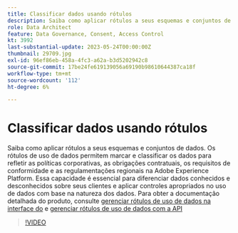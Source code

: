 ```yaml
---
title: Classificar dados usando rótulos
description: Saiba como aplicar rótulos a seus esquemas e conjuntos de dados.
role: Data Architect
feature: Data Governance, Consent, Access Control
kt: 3992
last-substantial-update: 2023-05-24T00:00:00Z
thumbnail: 29709.jpg
exl-id: 96ef86eb-458a-4fc3-a62a-b3d5202942c8
source-git-commit: 17be24fe619139056a69190b98610644387ca18f
workflow-type: tm+mt
source-wordcount: '112'
ht-degree: 6%

---
```


# Classificar dados usando rótulos

Saiba como aplicar rótulos a seus esquemas e conjuntos de dados. Os rótulos de uso de dados permitem marcar e classificar os dados para refletir as políticas corporativas, as obrigações contratuais, os requisitos de conformidade e as regulamentações regionais na Adobe Experience Platform. Essa capacidade é essencial para diferenciar dados conhecidos e desconhecidos sobre seus clientes e aplicar controles apropriados no uso de dados com base na natureza dos dados. Para obter a documentação detalhada do produto, consulte [gerenciar rótulos de uso de dados na interface do](https://experienceleague.adobe.com/docs/experience-platform/data-governance/labels/user-guide.html?lang=pt-BR) e [gerenciar rótulos de uso de dados com a API](https://experienceleague.adobe.com/docs/experience-platform/data-governance/labels/dataset-api.html)

>[!VIDEO](https://video.tv.adobe.com/v/29709?learn=on)
